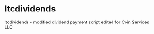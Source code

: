 ltcdividends
============

ltcdividends - modified dividend payment script edited for Coin Services LLC
